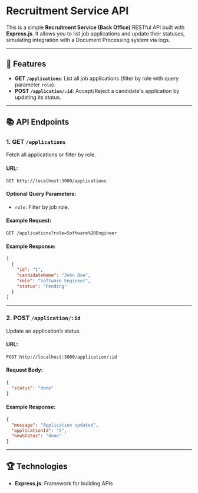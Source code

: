 # Recruitment Service API

This is a simple **Recruitment Service (Back Office)** RESTful API built with **Express.js**. It allows you to list job applications and update their statuses, simulating integration with a Document Processing system via logs.

---

## 🚀 Features
- **GET `/applications`**: List all job applications (filter by role with query parameter `role`).
- **POST `/application/:id`**: Accept/Reject a candidate's application by updating its status.

---

## 📚 API Endpoints

### 1. **GET `/applications`**

Fetch all applications or filter by role.

#### **URL**:
```plaintext
GET http://localhost:3000/applications
```

#### **Optional Query Parameters:**
- `role`: Filter by job role.

#### Example Request:
```http
GET /applications?role=Software%20Engineer
```

#### Example Response:
```json
[
  {
    "id": "1",
    "candidateName": "John Doe",
    "role": "Software Engineer",
    "status": "Pending"
  }
]
```

---

### 2. **POST `/application/:id`**

Update an application’s status.

#### **URL**:
```plaintext
POST http://localhost:3000/application/:id
```

#### **Request Body**:
```json
{
  "status": "done"
}
```

#### Example Response:
```json
{
  "message": "Application updated",
  "applicationId": "2",
  "newStatus": "done"
}
```

---

## 🏆 Technologies
- **Express.js**: Framework for building APIs
